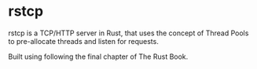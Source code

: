 # rstcp

rstcp is a TCP/HTTP server in Rust, that uses the concept of Thread Pools to pre-allocate threads
and listen for requests.

Built using following the final chapter of The Rust Book.

